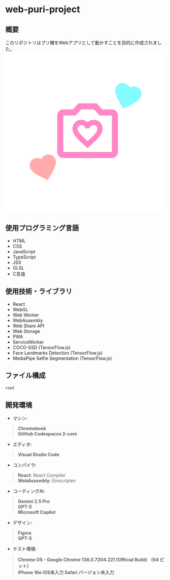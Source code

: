 # web-puri-project

## 概要
このリポジトリはプリ機をWebアプリとして動かすことを目的に作成されました。
![アプリアイコン](src/assets/logo/icon-original.png)

## 使用プログラミング言語
- HTML  
- CSS  
- JavaScript  
- TypeScript
- JSX
- GLSL  
- C言語

## 使用技術・ライブラリ  
- React  
- WebGL  
- Web Worker  
- WebAssembly
- Web Share API
- Web Storage
- PWA
- ServiceWorker
- COCO-SSD (TensorFlow.js)
- Face Landmarks Detection (TensorFlow.js)
- MediaPipe Selfie Segmentation (TensorFlow.js)

## ファイル構成
```
root
```

## 開発環境
- マシン:
> **Chromebook**  
> **GitHub Codespaces 2-core**

- エディタ:
> **Visual Studio Code**

- コンパイラ:
> **React:** React Compiler  
> **WebAssembly:** Emscripten

- コーディングAI:
> **Gemini 2.5 Pro**  
> **GPT-5**  
> **Microsoft Copilot**

- デザイン:
> **Figma**  
> **GPT-5**

- テスト環境:
> **Chrome OS - Google Chrome 138.0.7204.221 (Official Build) （64 ビット）**  
> **iPhone 16e iOS未入力 Safari バージョン未入力**  
